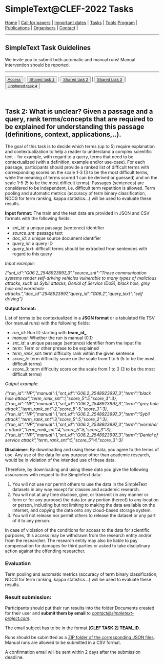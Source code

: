 # SimpleText@CLEF-2022 Tasks

[Home](./) | [Call for papers](./CFP) | [Important dates](./dates) | [Tasks](./tasks)  | [Tools](./tools) 
[Program](./program) | [Publications](./publications) | [Organisers](./organisers) | [Contact](./contact) |


---

## SimpleText Task Guidelines

We invite you to submit both automatic and manual runs! Manual intervention should be reported.

---

<button>[Access](./tasks)</button> | <button>[Shared task 1](./task1)</button> | <button>[Shared task 2](./task2)</button> | <button>[Shared task 3](./task3)</button>| <button>[Unshared task 4](./task4)</button>

<br>

## Task 2: What is unclear? Given a passage and a query, rank terms/concepts that are required to be explained for understanding this passage (definitions, context, applications,..).

The goal of this task is to decide which terms (up to 5) require explanation and contextualization to help a reader to understand a complex scientific text – for example, with regard to a query, terms that need to be contextualized (with a definition, example and/or use-case). 
For each passage, participants should provide a ranked list of difficult terms with corresponding scores on the scale 1-3 (3 to be the most difficult terms, while the meaning of terms scored 1 can be derived or guessed) and on the scale 1-5 (5 to be the most difficult terms). 
Passages (sentences) are considered to be independent, i.e. difficult term repetition is allowed. Term pooling and automatic metrics (accuracy of term binary classification, NDCG for term ranking, kappa statistics...) will be used to evaluate these results.

**Input format:** 
The train and the test data are provided in JSON and CSV formats with the following fields:
* *snt_id*: a unique passage (sentence) identifier
* *source_snt*: passage text
* *doc_id*: a unique source document identifier
* *query_id*: a query ID
* *query_text*: difficult terms should be extracted from sentences with regard to this query

*Input example:*

*{"snt_id":"G06.2_2548923997_3","source_snt":"These communication systems render self-driving vehicles vulnerable to many types of malicious attacks, such as Sybil attacks, Denial of Service (DoS), black hole, grey hole and wormhole attacks.","doc_id":2548923997,"query_id":"G06.2","query_text":"self driving"}*

**Output format:** 

List of terms to be contextualized in a **JSON format** or a tabulated file TSV (for manual runs) with the following fields:
* *run_id*: Run ID starting with **team_id_**
* *manual*: Whether the run is manual {0,1}
* *snt_id*: a unique passage (sentence) identifier from the input file 
* *term*: Term or other phrase to be explained
* *term_rank_snt*: term difficulty rank within the given sentence
* *score_5*: term difficulty score on the scale from 1 to 5 (5 to be the most difficult terms)
* *score_3*: term difficulty score on the scale from 1 to 3 (3 to be the most difficult terms)

*Output example*:

*{"run_id":"NP","manual":1,"snt_id":"G06.2_2548923997_3","term":"black hole attack","term_rank_snt":1,"score_5":5,"score_3":3},{"run_id":"NP","manual":1,"snt_id":"G06.2_2548923997_3","term":"grey hole attack","term_rank_snt":2,"score_5":5,"score_3":3},{"run_id":"NP","manual":1,"snt_id":"G06.2_2548923997_3","term":"Sybil attack","term_rank_snt":3,"score_5":5,"score_3":3},{"run_id":"NP","manual":1,"snt_id":"G06.2_2548923997_3","term":"wormhole attack","term_rank_snt":4,"score_5":5,"score_3":3},{"run_id":"NP","manual":1,"snt_id":"G06.2_2548923997_3","term":"Denial of service attack","term_rank_snt":5,"score_5":4,"score_3":3}*

**Disclaimer:** By downloading and using these data, you agree to the terms of use. Any use of the data for any purpose other than academic research, would be in violation of the intended use of these data. 

Therefore, by downloading and using these data you give the following assurances with respect to the SimpleText data:
1. You will not use nor permit others to use the data in the SimpleText datasets in any way except for classes and academic research.
2. You will not at any time disclose, give, or transmit (in any manner or form or for any purpose) the data (or any portion thereof) to any location or person, including but not limiting to making the data available on the Internet, and copying the data onto any cloud-based storage system.
3. You will not release nor permit others to release the dataset or any part of it to any person. 

In case of violation of the conditions for access to the data for scientific purposes, this access may be withdrawn from the research entity and/or from the researcher. The research entity may also be liable to pay compensation for damages for third parties or asked to take disciplinary action against the offending researcher. 


### Evaluation
Term pooling and automatic metrics (accuracy of term binary classification, NDCG for term ranking, kappa statistics...) will be used to evaluate these results.

### Result submission:
Participants should put their run results into the folder Documents created for their user and **submit them by email** to *contact@simpletext-project.com*.

The email subject has to be in the format **\[CLEF TASK 2] TEAM_ID**. 

Runs should be submitted as a <ins>ZIP folder of the corresponding JSON files</ins>. Manual runs are allowed to be submitted in a CSV format. 

A confirmation email will be sent within 2 days after the submission deadline. 

